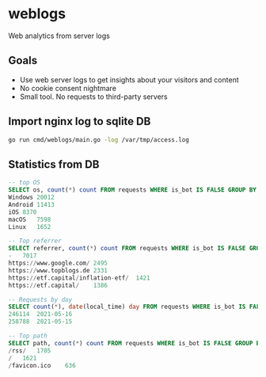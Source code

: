 # weblogs
Web analytics from server logs

## Goals

- Use web server logs to get insights about your visitors and content
- No cookie consent nightmare
- Small tool. No requests to third-party servers

## Import nginx log to sqlite DB
```sh
go run cmd/weblogs/main.go -log /var/tmp/access.log
```

## Statistics from DB

```sql
-- top OS
SELECT os, count(*) count FROM requests WHERE is_bot IS FALSE GROUP BY os ORDER by count DESC LIMIT 100;
Windows	20012
Android	11413
iOS	8370
macOS	7598
Linux	1652
```

```sql
-- Top referrer
SELECT referrer, count(*) count FROM requests WHERE is_bot IS FALSE GROUP BY referrer ORDER by count DESC LIMIT 100;
-	7017
https://www.google.com/	2495
https://www.topblogs.de	2331
https://etf.capital/inflation-etf/	1421
https://etf.capital/	1386
```

```sql
-- Requests by day
SELECT count(*), date(local_time) day FROM requests WHERE is_bot IS FALSE GROUP BY date(local_time) ORDER by day DESC LIMIT 100;
246114	2021-05-16
258788	2021-05-15
```

```sql
-- Top path
SELECT path, count(*) count FROM requests WHERE is_bot IS FALSE GROUP BY path ORDER by count DESC LIMIT 100;
/rss/	1705
/	1621
/favicon.ico	636
```

